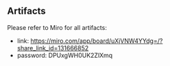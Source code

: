 ## Artifacts
Please refer to Miro for all artifacts:
- link: https://miro.com/app/board/uXjVNW4YYdg=/?share_link_id=131666852
- password: DPUxgWH0UK2ZlXmq